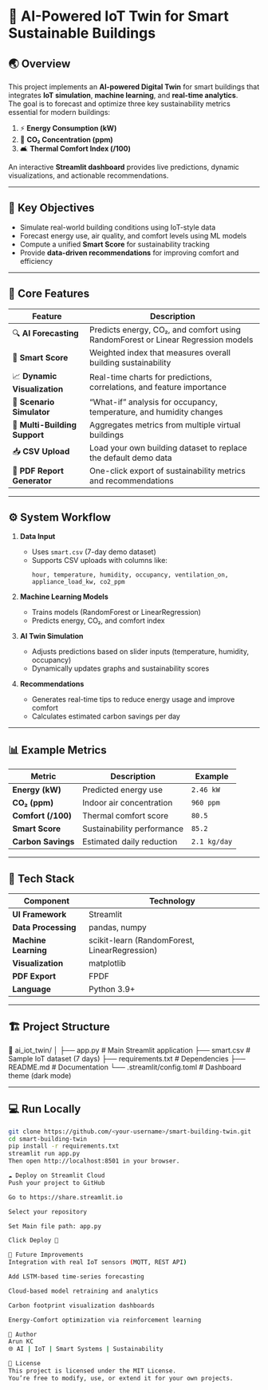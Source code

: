 # 🌿 AI-Powered IoT Twin for Smart Sustainable Buildings

## 🌏 Overview
This project implements an **AI-powered Digital Twin** for smart buildings that integrates **IoT simulation**, **machine learning**, and **real-time analytics**.  
The goal is to forecast and optimize three key sustainability metrics essential for modern buildings:

1. ⚡ **Energy Consumption (kW)**  
2. 🫧 **CO₂ Concentration (ppm)**  
3. 🛋️ **Thermal Comfort Index (/100)**  

An interactive **Streamlit dashboard** provides live predictions, dynamic visualizations, and actionable recommendations.

---

## 🎯 Key Objectives
- Simulate real-world building conditions using IoT-style data  
- Forecast energy use, air quality, and comfort levels using ML models  
- Compute a unified **Smart Score** for sustainability tracking  
- Provide **data-driven recommendations** for improving comfort and efficiency  

---

## 🧠 Core Features

| Feature | Description |
|----------|--------------|
| 🔍 **AI Forecasting** | Predicts energy, CO₂, and comfort using RandomForest or Linear Regression models |
| 🌟 **Smart Score** | Weighted index that measures overall building sustainability |
| 📈 **Dynamic Visualization** | Real-time charts for predictions, correlations, and feature importance |
| 🧩 **Scenario Simulator** | “What-if” analysis for occupancy, temperature, and humidity changes |
| 🏢 **Multi-Building Support** | Aggregates metrics from multiple virtual buildings |
| 📥 **CSV Upload** | Load your own building dataset to replace the default demo data |
| 📄 **PDF Report Generator** | One-click export of sustainability metrics and recommendations |

---

## ⚙️ System Workflow

1. **Data Input**
   - Uses `smart.csv` (7-day demo dataset)
   - Supports CSV uploads with columns like:
     ```
     hour, temperature, humidity, occupancy, ventilation_on, appliance_load_kw, co2_ppm
     ```

2. **Machine Learning Models**
   - Trains models (RandomForest or LinearRegression)
   - Predicts energy, CO₂, and comfort index

3. **AI Twin Simulation**
   - Adjusts predictions based on slider inputs (temperature, humidity, occupancy)
   - Dynamically updates graphs and sustainability scores

4. **Recommendations**
   - Generates real-time tips to reduce energy usage and improve comfort
   - Calculates estimated carbon savings per day

---

## 📊 Example Metrics

| Metric | Description | Example |
|---------|-------------|----------|
| **Energy (kW)** | Predicted energy use | `2.46 kW` |
| **CO₂ (ppm)** | Indoor air concentration | `960 ppm` |
| **Comfort (/100)** | Thermal comfort score | `80.5` |
| **Smart Score** | Sustainability performance | `85.2` |
| **Carbon Savings** | Estimated daily reduction | `2.1 kg/day` |

---

## 🧩 Tech Stack

| Component | Technology |
|------------|-------------|
| **UI Framework** | Streamlit |
| **Data Processing** | pandas, numpy |
| **Machine Learning** | scikit-learn (RandomForest, LinearRegression) |
| **Visualization** | matplotlib |
| **PDF Export** | FPDF |
| **Language** | Python 3.9+ |

---

## 🏗️ Project Structure
📁 ai_iot_twin/
│
├── app.py # Main Streamlit application
├── smart.csv # Sample IoT dataset (7 days)
├── requirements.txt # Dependencies
├── README.md # Documentation
└── .streamlit/config.toml # Dashboard theme (dark mode)


---

## 💻 Run Locally

```bash
git clone https://github.com/<your-username>/smart-building-twin.git
cd smart-building-twin
pip install -r requirements.txt
streamlit run app.py
Then open http://localhost:8501 in your browser.

☁️ Deploy on Streamlit Cloud
Push your project to GitHub

Go to https://share.streamlit.io

Select your repository

Set Main file path: app.py

Click Deploy 🚀

🚀 Future Improvements
Integration with real IoT sensors (MQTT, REST API)

Add LSTM-based time-series forecasting

Cloud-based model retraining and analytics

Carbon footprint visualization dashboards

Energy-Comfort optimization via reinforcement learning

👤 Author
Arun KC
🌐 AI | IoT | Smart Systems | Sustainability

📜 License
This project is licensed under the MIT License.
You’re free to modify, use, or extend it for your own projects.